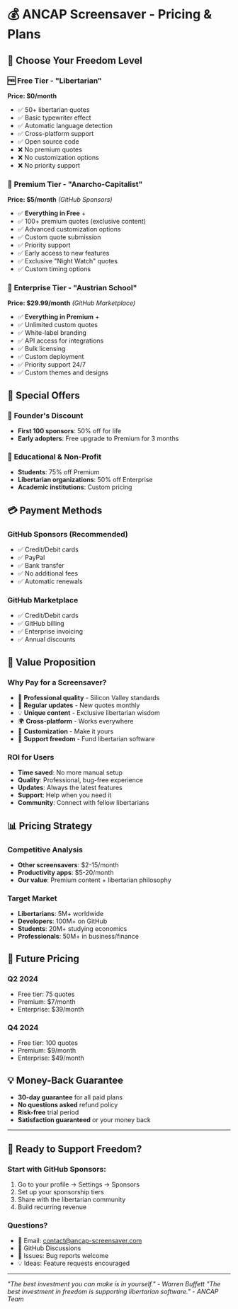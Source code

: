 # 💰 ANCAP Screensaver - Pricing & Plans

## 🎯 **Choose Your Freedom Level**

### 🆓 **Free Tier - "Libertarian"**
**Price: $0/month**
- ✅ 50+ libertarian quotes
- ✅ Basic typewriter effect
- ✅ Automatic language detection
- ✅ Cross-platform support
- ✅ Open source code
- ❌ No premium quotes
- ❌ No customization options
- ❌ No priority support

### 💎 **Premium Tier - "Anarcho-Capitalist"**
**Price: $5/month** *(GitHub Sponsors)*
- ✅ **Everything in Free** +
- ✅ 100+ premium quotes (exclusive content)
- ✅ Advanced customization options
- ✅ Custom quote submission
- ✅ Priority support
- ✅ Early access to new features
- ✅ Exclusive "Night Watch" quotes
- ✅ Custom timing options

### 🚀 **Enterprise Tier - "Austrian School"**
**Price: $29.99/month** *(GitHub Marketplace)*
- ✅ **Everything in Premium** +
- ✅ Unlimited custom quotes
- ✅ White-label branding
- ✅ API access for integrations
- ✅ Bulk licensing
- ✅ Custom deployment
- ✅ Priority support 24/7
- ✅ Custom themes and designs

## 🌟 **Special Offers**

### 🎁 **Founder's Discount**
- **First 100 sponsors**: 50% off for life
- **Early adopters**: Free upgrade to Premium for 3 months

### 🏢 **Educational & Non-Profit**
- **Students**: 75% off Premium
- **Libertarian organizations**: 50% off Enterprise
- **Academic institutions**: Custom pricing

## 💳 **Payment Methods**

### **GitHub Sponsors** (Recommended)
- ✅ Credit/Debit cards
- ✅ PayPal
- ✅ Bank transfer
- ✅ No additional fees
- ✅ Automatic renewals

### **GitHub Marketplace**
- ✅ Credit/Debit cards
- ✅ GitHub billing
- ✅ Enterprise invoicing
- ✅ Annual discounts

## 🎯 **Value Proposition**

### **Why Pay for a Screensaver?**
- 🎨 **Professional quality** - Silicon Valley standards
- 🚀 **Regular updates** - New quotes monthly
- 💡 **Unique content** - Exclusive libertarian wisdom
- 🌍 **Cross-platform** - Works everywhere
- 🔧 **Customization** - Make it yours
- 💪 **Support freedom** - Fund libertarian software

### **ROI for Users**
- **Time saved**: No more manual setup
- **Quality**: Professional, bug-free experience
- **Updates**: Always the latest features
- **Support**: Help when you need it
- **Community**: Connect with fellow libertarians

## 📊 **Pricing Strategy**

### **Competitive Analysis**
- **Other screensavers**: $2-15/month
- **Productivity apps**: $5-20/month
- **Our value**: Premium content + libertarian philosophy

### **Target Market**
- **Libertarians**: 5M+ worldwide
- **Developers**: 100M+ on GitHub
- **Students**: 20M+ studying economics
- **Professionals**: 50M+ in business/finance

## 🚀 **Future Pricing**

### **Q2 2024**
- Free tier: 75 quotes
- Premium: $7/month
- Enterprise: $39/month

### **Q4 2024**
- Free tier: 100 quotes
- Premium: $9/month
- Enterprise: $49/month

## 💡 **Money-Back Guarantee**

- **30-day guarantee** for all paid plans
- **No questions asked** refund policy
- **Risk-free** trial period
- **Satisfaction guaranteed** or your money back

---

## 🎯 **Ready to Support Freedom?**

### **Start with GitHub Sponsors:**
1. Go to your profile → Settings → Sponsors
2. Set up your sponsorship tiers
3. Share with the libertarian community
4. Build recurring revenue

### **Questions?**
- 📧 Email: contact@ancap-screensaver.com
- 💬 GitHub Discussions
- 🐛 Issues: Bug reports welcome
- 💡 Ideas: Feature requests encouraged

---

*"The best investment you can make is in yourself." - Warren Buffett*
*"The best investment in freedom is supporting libertarian software." - ANCAP Team*
